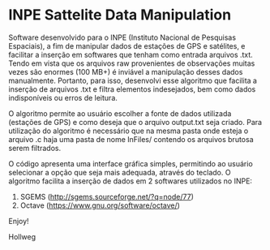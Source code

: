 # INPE Sattelite Data Manipulation
Software desenvolvido para o INPE (Instituto Nacional de Pesquisas Espaciais), a fim de manipular dados de estações de GPS e satélites, e facilitar a inserção em softwares que tenham como entrada arquivos .txt. 
Tendo em vista que os arquivos raw provenientes de observações muitas vezes são enormes (100 MB+) é inviável a manipulação desses dados manualmente. 
Portanto, para isso, desenvolvi esse algoritmo que facilita a inserção de arquivos .txt e filtra elementos indesejados, bem como dados indisponíveis ou erros de leitura.

O algoritmo permite ao usuário escolher a fonte de dados utilizada (estações de GPS) e como deseja que o arquivo output.txt seja criado.
Para utilização do algoritmo é necessário que na mesma pasta onde esteja o arquivo .c haja uma pasta de nome InFiles/ contendo os arquivos brutosa serem filtrados.

O código apresenta uma interface gráfica simples, permitindo ao usuário selecionar a opção que seja mais adequada, através do teclado.
O algoritmo facilita a inserção de dados em 2 softwares utilizados no INPE:

1. SGEMS (http://sgems.sourceforge.net/?q=node/77)
2. Octave (https://www.gnu.org/software/octave/)

Enjoy!

Hollweg

